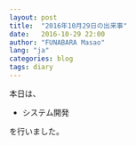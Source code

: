 ```yaml
---
layout: post
title:  "2016年10月29日の出来事"
date:   2016-10-29 22:00
author: "FUNABARA Masao"
lang: "ja"
categories: blog
tags: diary
---
```


本日は、

* システム開発

を行いました。
